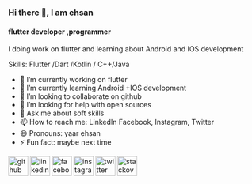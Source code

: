 ### Hi there 👋, I am ehsan 
#### flutter developer ,programmer

I doing work on flutter and learning about Android and IOS development

Skills:  Flutter /Dart /Kotlin / C++/Java

- 🔭 I’m currently working on flutter  
- 🌱 I’m currently learning Android +IOS development 
- 👯 I’m looking to collaborate on github 
- 🤔 I’m looking for help with open sources 
- 💬 Ask me about soft skills 
- 📫 How to reach me: LinkedIn Facebook, Instagram, Twitter  
- 😄 Pronouns: yaar ehsan 
- ⚡ Fun fact: maybe next time  


[<img src='https://cdn.jsdelivr.net/npm/simple-icons@3.0.1/icons/github.svg' alt='github' height='40'>](https://github.com/https://github.com/ehsanyaqoob)  [<img src='https://cdn.jsdelivr.net/npm/simple-icons@3.0.1/icons/linkedin.svg' alt='linkedin' height='40'>](https://www.linkedin.com/in/www.linkedin.com/in/ehsan-yaqoob-86917622b/)  [<img src='https://cdn.jsdelivr.net/npm/simple-icons@3.0.1/icons/facebook.svg' alt='facebook' height='40'>](https://www.facebook.com/https://www.facebook.com/ehsaanyaqob)  [<img src='https://cdn.jsdelivr.net/npm/simple-icons@3.0.1/icons/instagram.svg' alt='instagram' height='40'>](https://www.instagram.com/https://www.instagram.com/yaar_ehsaan//)  [<img src='https://cdn.jsdelivr.net/npm/simple-icons@3.0.1/icons/twitter.svg' alt='twitter' height='40'>](https://twitter.com/https://twitter.com/mnmehsan)  [<img src='https://cdn.jsdelivr.net/npm/simple-icons@3.0.1/icons/stackoverflow.svg' alt='stackoverflow' height='40'>](https://stackoverflow.com/users/https://stackoverflow.com/users/18118910/ehsan-yaqoob)  

